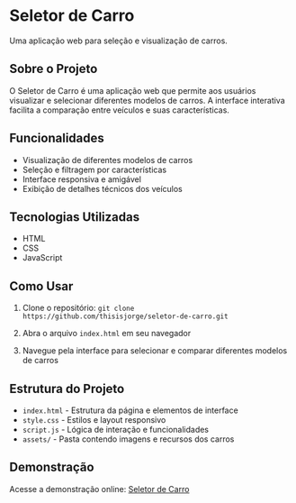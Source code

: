 # Seletor de Carro

Uma aplicação web para seleção e visualização de carros.

## Sobre o Projeto

O Seletor de Carro é uma aplicação web que permite aos usuários visualizar e selecionar diferentes modelos de carros. A interface interativa facilita a comparação entre veículos e suas características.

## Funcionalidades

- Visualização de diferentes modelos de carros
- Seleção e filtragem por características
- Interface responsiva e amigável
- Exibição de detalhes técnicos dos veículos

## Tecnologias Utilizadas

- HTML
- CSS
- JavaScript

## Como Usar

1. Clone o repositório:
```git clone https://github.com/thisisjorge/seletor-de-carro.git```

2. Abra o arquivo `index.html` em seu navegador

3. Navegue pela interface para selecionar e comparar diferentes modelos de carros

## Estrutura do Projeto

- `index.html` - Estrutura da página e elementos de interface
- `style.css` - Estilos e layout responsivo
- `script.js` - Lógica de interação e funcionalidades
- `assets/` - Pasta contendo imagens e recursos dos carros

## Demonstração

Acesse a demonstração online: [Seletor de Carro](https://thisisjorge.github.io/seletor-de-carro/)
```
```

